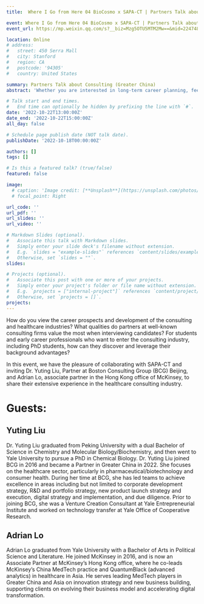 ```yaml
---
title:  Where I Go from Here 04 BioCosmo x SAPA-CT | Partners Talk about Consulting (Greater China)

event: Where I Go from Here 04 BioCosmo x SAPA-CT | Partners Talk about Consulting (Greater China)
event_url: https://mp.weixin.qq.com/s?__biz=Mzg5OTU5MTM2Mw==&mid=2247484099&idx=1&sn=678981ccfbf7933074e3eb66fc8452c1&chksm=c051bf6ff72636798a7f2dd6a8de6f0b069c2bf29609d1c48c154a62585c05ee8c93ac1bb97a#rd

location: Online
# address:
#   street: 450 Serra Mall
#   city: Stanford
#   region: CA
#   postcode: '94305'
#   country: United States

summary: Partners Talk about Consulting (Greater China)
abstract: 'Whether you are interested in long-term career planning, feeling confused about career development bottlenecks, or want to improve yourself from the ground up, we welcome you to join the SAPA-CT x BioCosmo chat room on Saturday, October 22, from 10:00-11:20 am EST to chat with our special guests!'

# Talk start and end times.
#   End time can optionally be hidden by prefixing the line with `#`.
date: '2022-10-22T13:00:00Z'
date_end: '2022-10-22T15:00:00Z'
all_day: false

# Schedule page publish date (NOT talk date).
publishDate: '2022-10-18T00:00:00Z'

authors: []
tags: []

# Is this a featured talk? (true/false)
featured: false

image:
  # caption: 'Image credit: [**Unsplash**](https://unsplash.com/photos/bzdhc5b3Bxs)'
  # focal_point: Right

url_code: ''
url_pdf: ''
url_slides: ''
url_video: ''

# Markdown Slides (optional).
#   Associate this talk with Markdown slides.
#   Simply enter your slide deck's filename without extension.
#   E.g. `slides = "example-slides"` references `content/slides/example-slides.md`.
#   Otherwise, set `slides = ""`.
slides:

# Projects (optional).
#   Associate this post with one or more of your projects.
#   Simply enter your project's folder or file name without extension.
#   E.g. `projects = ["internal-project"]` references `content/project/deep-learning/index.md`.
#   Otherwise, set `projects = []`.
projects:
---
```

How do you view the career prospects and development of the consulting and healthcare industries?
What qualities do partners at well-known consulting firms value the most when interviewing candidates?
For students and early career professionals who want to enter the consulting industry, including PhD students, how can they discover and leverage their background advantages?

In this event, we have the pleasure of collaborating with SAPA-CT and inviting Dr. Yuting Liu, Partner at Boston Consulting Group (BCG) Beijing, and Adrian Lo, associate partner in the Hong Kong office of McKinsey, to share their extensive experience in the healthcare consulting industry.

# Guests:
## Yuting Liu
Dr. Yuting Liu graduated from Peking University with a dual Bachelor of Science in Chemistry and Molecular Biology/Biochemistry, and then went to Yale University to pursue a PhD in Chemical Biology. Dr. Yuting Liu joined BCG in 2016 and became a Partner in Greater China in 2022. She focuses on the healthcare sector, particularly in pharmaceutical/biotechnology and consumer health. During her time at BCG, she has led teams to achieve excellence in areas including but not limited to corporate development strategy, R&D and portfolio strategy, new product launch strategy and execution, digital strategy and implementation, and due diligence. Prior to joining BCG, she was a Venture Creation Consultant at Yale Entrepreneurial Institute and worked on technology transfer at Yale Office of Cooperative Research.

## Adrian Lo
Adrian Lo graduated from Yale University with a Bachelor of Arts in Political Science and Literature. He joined McKinsey in 2016, and is now an Associate Partner at McKinsey’s Hong Kong office, where he co-leads McKinsey’s China MedTech practice and QuantumBlack (advanced analytics) in healthcare in Asia. He serves leading MedTech players in Greater China and Asia on innovation strategy and new business building, supporting clients on evolving their business model and accelerating digital transformation.